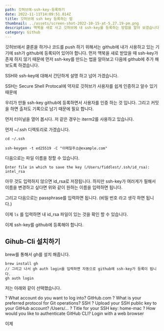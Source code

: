 ```yaml
---
path: 깃허브에-ssh-key-등록하기
date: 2022-11-11T14:09:51.814Z
title: 깃허브에 ssh key 등록하는 법
thumbnail: ../assets/screen-shot-2022-10-15-at-5.27.19-pm.png
description: 맥북을 새로 사고 깃허브에 내 ssh-key를 등록하는 방법을 알아 보겠습니다.
category: Github
---
```

깃허브에서 클론을 하거나 코드를 push 하기 위해서는 github에 내가 사용하고 있는 기기에 ssh가 github에 등록되어 있어야 합니다. 먼저 맥북을 새로 받았을 때 ssh-key가 존재 하지 않기 때문에 먼저 ssh-key를 만드는 법을 알아보고 다음에 github에 추가 해보도록 하겠습니다. 

SSH와 ssh-key에 대해서 간단하게 설명 하고 넘어 가겠습니다.

SSH는 Secure Shell Protocal에 약자로 깃허브가 사용자를 쉽게 인증하고 알수 있기 때문에 

우리가 만들 ssh-key github에 등록하면서 사용자를 인증 하는 것 입니다. 그리고 커밋을 하면 출처도 기록으로 남기 때문에 필요 합니다.

먼저 터미널을 열어 봅시다. 저 같은 경우는 iterm2를 사용하고 있습니다.

먼저 ~/.ssh 디렉토리로 가겠습니다.

```
cd ~/.ssh

ssh-keygen -t ed25519 -C "이메일주소@example.com"
```

다음으로는 파일 이름을 정할 수 있습니다.

`Enter file in which to save the key (/Users/fiddlest/.ssh/id_rsa): intel_rsa`

아무 것도 입력하지 않으면 id_rsa로 저장됩니다. 하지만 ssh-key가 여러게가 필해서 이름을 변경하고 싶다면 위와 같이 원하는 이름을 입력하면 됩니다.

그리고 다음으로는 passphrase를 입력하면 됩니다. (비밀 번호 라고 생각 하면 됩니다.)

이제 `ls` 를 입력하면 내 id_rsa 파일이 있는 것을 확인 할 수 있습니다.

이제 ssh-key를 github에 등록해야 합니다.

## Gihub-Cli 설치하기

brew를 통해서 gh를 설치 해줍니다.

```
brew install gh
// 그리고 나서 gh auth login을 입력하면 자동으로 github에 ssh-key가 등록이 됩니다.
gh auth login

```
저는 아래와 같이 선택했습니다.

? What account do you want to log into? GitHub.com
? What is your preferred protocol for Git operations? SSH
? Upload your SSH public key to your GitHub account? /Users/...
? Title for your SSH key: home-mac
? How would you like to authenticate GitHub CLI? Login with a web browser

이제 
